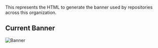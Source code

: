 This represents the HTML to generate the banner used by repositories across this organization.

## Current Banner
![Banner](image.png)